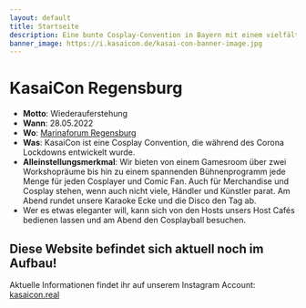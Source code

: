 ```yaml
---
layout: default
title: Startseite
description: Eine bunte Cosplay-Convention in Bayern mit einem vielfältigen Programm und einer tollen Kulisse. 
banner_image: https://i.kasaicon.de/kasai-con-banner-image.jpg
---
```


# KasaiCon Regensburg

- **Motto**: Wiederauferstehung 
- **Wann**: 28.05.2022 
- **Wo**: [Marinaforum Regensburg](https://marinaforum.de/)
- **Was**: KasaiCon ist eine Cosplay Convention, die während des Corona Lockdowns entwickelt wurde.
- **Alleinstellungsmerkmal**: Wir bieten von einem Gamesroom über zwei Workshopräume bis hin zu einem spannenden Bühnenprogramm jede Menge für jeden Cosplayer und Comic Fan. Auch für Merchandise und Cosplay stehen, wenn auch nicht viele, Händler und Künstler parat. Am Abend rundet unsere Karaoke Ecke und die Disco den Tag ab. 
- Wer es etwas eleganter will, kann sich von den Hosts unsers Host Cafés bedienen lassen und am Abend den Cosplayball besuchen.

## Diese Website befindet sich aktuell noch im Aufbau!

Aktuelle Informationen findet ihr auf unserem Instagram Account: [kasaicon.real](https://www.instagram.com/kasaicon.real/)
